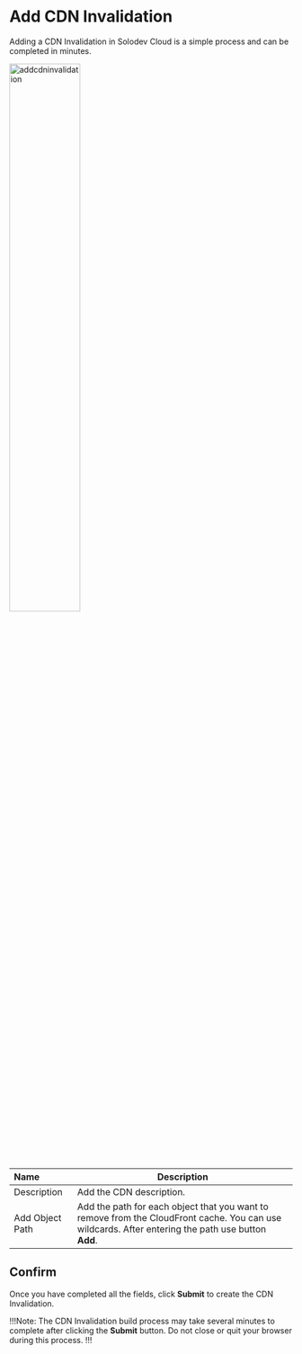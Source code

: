 # Add CDN Invalidation

Adding a CDN Invalidation in Solodev Cloud is a simple process and can be completed in minutes.

<img src="/static/images/addcdninvalidation.jpg" alt="addcdninvalidation" style="width: 50%; display: block"></a>

**Name** | **Description** 
:--- | ---
Description | Add the CDN description.
Add Object Path | Add the path for each object that you want to remove from the CloudFront cache. You can use wildcards. After entering the path use button **Add**.

## Confirm

Once you have completed all the fields, click **Submit** to create the CDN Invalidation.

!!!Note:
The CDN Invalidation build process may take several minutes to complete after clicking the **Submit** button. Do not close or quit your browser during this process.
!!!


